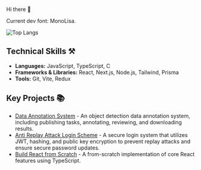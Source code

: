 Hi there 👋

Current dev font: MonoLisa.

![Top Langs](https://github-readme-stats.vercel.app/api/top-langs/?username=xvin-zr&layout=compact)


## Technical Skills ⚒️

- **Languages:** JavaScript, TypeScript, C
- **Frameworks & Libraries:** React, Next.js, Node.js, Tailwind, Prisma
- **Tools:** Git, Vite, Redux

## Key Projects 📚

- <a href="https://github.com/xvin-zr/ai-corpus-anno-sys.git">Data Annotation System</a> - An object detection data annotation system, including publishing tasks, annotating, reviewing, and downloading results.
- <a href="https://github.com/xvin-zr/replay-attack">Anti Replay Attack Login Scheme</a> - A secure login system that utilizes JWT, hashing, and public key encryption to prevent replay attacks and ensure secure password updates.
- <a href="https://github.com/xvin-zr/build-own-react">Build React from Scratch</a> - A from-scratch implementation of core React features using TypeScript. 


<!--
**xvin-zr/xvin-zr** is a ✨ _special_ ✨ repository because its `README.md` (this file) appears on your GitHub profile.

Here are some ideas to get you started:

- 🔭 I’m currently working on ...
- 👯 I’m looking to collaborate on ...
- 🤔 I’m looking for help with ...
- 💬 Ask me about ...
- 📫 How to reach me: ...
- 😄 Pronouns: ...
- ⚡ Fun fact: ...
-->
